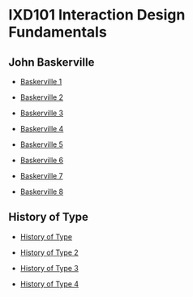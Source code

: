 IXD101 Interaction Design Fundamentals
======================================

John Baskerville
----------------
- [Baskerville 1](https://liammcevoyixd.github.io/john_baskerville/baskerville1.html)

- [Baskerville 2](https://liammcevoyixd.github.io/john_baskerville/baskerville2.html)

- [Baskerville 3](https://liammcevoyixd.github.io/john_baskerville/baskerville3.html)

- [Baskerville 4](https://liammcevoyixd.github.io/john_baskerville/baskerville4.html)

- [Baskerville 5](https://liammcevoyixd.github.io/john_baskerville/baskerville5.html)

- [Baskerville 6](https://liammcevoyixd.github.io/john_baskerville/baskerville6.html)

- [Baskerville 7](https://liammcevoyixd.github.io/john_baskerville/baskerville7.html)

- [Baskerville 8](https://liammcevoyixd.github.io/john_baskerville/baskerville8.html)

History of Type
---------------

- [History of Type](https://liammcevoyixd.github.io/john_baskerville/history_of_type1.html)

- [History of Type 2](https://liammcevoyixd.github.io/john_baskerville/history_of_type2.html)

- [History of Type 3](https://liammcevoyixd.github.io/john_baskerville/history_of_type3.html)

- [History of Type 4](https://liammcevoyixd.github.io/john_baskerville/history_of_type4.html)